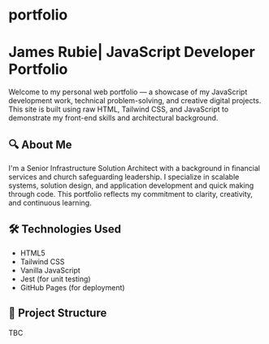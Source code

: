 # portfolio
# James Rubie| JavaScript Developer Portfolio

Welcome to my personal web portfolio — a showcase of my JavaScript development work, technical problem-solving, and creative digital projects. This site is built using raw HTML, Tailwind CSS, and JavaScript to demonstrate my front-end skills and architectural background.

## 🔍 About Me

I'm a Senior Infrastructure Solution Architect with a background in financial services and church safeguarding leadership. I specialize in scalable systems, solution design, and application development and quick making through code. This portfolio reflects my commitment to clarity, creativity, and continuous learning.

## 🛠️ Technologies Used

- HTML5
- Tailwind CSS
- Vanilla JavaScript
- Jest (for unit testing)
- GitHub Pages (for deployment)

## 📂 Project Structure

TBC
